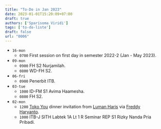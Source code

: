 ```yaml
---
title: "To-Do in Jan 2023"
date: 2023-01-01T15:20:09+07:00
draft: true
authors: ['Sparisoma Viridi']
tags: ['to-do-liste']
draft: false
url: "0006"
---
```


+ `16-mon`
  - `0700` First session on first day in semester 2022-2 (Jan - May 2023).
+ `09-mon`
  - `0900` FH S2 Nurjamilah.
  - `0800` WD-FH S2.
+ `06-fri`
  + `0900` Penerbit ITB.
+ `03-tue`
  - `1000` ID-FM S1 Avima Haamesha.
  - `0800` FH S2.
+ `02-mon`
  - `1200` [Toko You](https://goo.gl/maps/Nf54WiUnnQ3McRUZA) dinner invitation from [Luman Haris](https://www.researchgate.net/profile/Luman-Haris) via [Freddy Haryanto](https://www.itb.ac.id/staf/profil/freddy-haryanto).
  - `1000` ITB-J SITH Labtek 1A Lt 1 R Seminar REP S1 Rizky Nanda Pria Pribadi.


<!--
:heavy_check_mark: \
:x: \
:grey_question:
https://gist.github.com/rxaviers/7360908
https://dev.to/nikolab/complete-list-of-github-markdown-emoji-markup-5aia
-->
